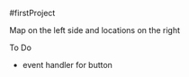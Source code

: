 #firstProject
<p>Map on the left side and locations on the right</p>

To Do
* event handler for button
